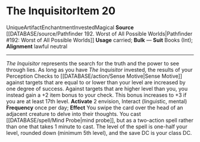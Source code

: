 ﻿---
id: '2540'
item_category: Artifacts
item_subcategory: The Deck of Destiny
level: '20'
name: The Inquisitor
rarity: Unique
school: Enchantment
source: '[[DATABASE/source/Pathfinder 192. Worst of All Possible Worlds|Pathfinder
  #192: Worst of All Possible Worlds]]'
subcategory: artifact
trait:
- '[[DATABASE/trait/Artifact|Artifact]]'
- '[[DATABASE/trait/Enchantment|Enchantment]]'
- '[[DATABASE/trait/Invested|Invested]]'
- '[[DATABASE/trait/Magical|Magical]]'
- '[[DATABASE/trait/Unique|Unique]]'
type: Item
usage: carried

---
# The Inquisitor<span class="item-type">Item 20</span>

<span class="trait-unique item-trait">Unique</span><span class="item-trait">Artifact</span><span class="item-trait">Enchantment</span><span class="item-trait">Invested</span><span class="item-trait">Magical</span>
**Source** [[DATABASE/source/Pathfinder 192. Worst of All Possible Worlds|Pathfinder #192: Worst of All Possible Worlds]]
**Usage** carried; **Bulk** —
**Suit** Books (Int); **Alignment** lawful neutral

---
_The Inquisitor_ represents the search for the truth and the power to see through lies. As long as you have _The Inquisitor_ invested, the results of your Perception Checks to [[DATABASE/action/Sense Motive|Sense Motive]] against targets that are equal to or lower than your level are increased by one degree of success. Against targets that are higher level than you, you instead gain a +2 item bonus to your check. This bonus increases to +3 if you are at least 17th level.
**Activate** <span class="action-icon">2</span> envision, Interact (linguistic, mental) **Frequency** once per day; **Effect** You swipe the card over the head of an adjacent creature to delve into their thoughts. You cast [[DATABASE/spell/Mind Probe|mind probe]], but as a two-action spell rather than one that takes 1 minute to cast. The level of the spell is one-half your level, rounded down (minimum 5th level), and the save DC is your class DC.